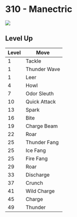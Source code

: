 # 310 - Manectric
![][310]

## Level Up

Level | Move
---   | ---
  1   | Tackle
  1   | Thunder Wave
  1   | Leer
  4   | Howl
  7   | Odor Sleuth
 10   | Quick Attack
 13   | Spark
 16   | Bite
 19   | Charge Beam
 22   | Roar
 25   | Thunder Fang
 25   | Ice Fang
 25   | Fire Fang
 29   | Roar
 33   | Discharge
 37   | Crunch
 41   | Wild Charge
 45   | Charge
 49   | Thunder



[310]: ../img/pokemon/310.png
